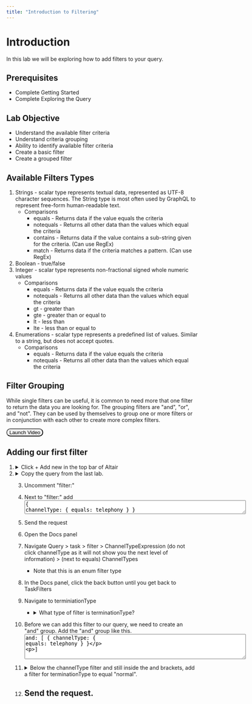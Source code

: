 ```yaml
---
title: "Introduction to Filtering"
---
```


<style>.btn{border-radius:30px;}button:hover{background: #2196F3;color:white;}</style>


# Introduction 

In this lab we will be exploring how to add filters to your query.

## Prerequisites  
- Complete Getting Started
- Complete Exploring the Query

## Lab Objective
- Understand the available filter criteria
- Understand criteria grouping
- Ability to identify available filter criteria
- Create a basic filter
- Create a grouped filter

## Available Filters Types
1. Strings - scalar type represents textual data, represented as UTF-8 character sequences. The String type is most often used by GraphQL to represent free-form human-readable text.
   - Comparisons
     - equals - Returns data if the value equals the criteria 
     - notequals - Returns all other data than the values which equal the criteria
     - contains - Returns data if the value contains a sub-string given for the criteria. (Can use RegEx)
     - match - Returns data if the criteria matches a pattern. (Can use RegEx)
2. Boolean - true/false
3. Integer - scalar type represents non-fractional signed whole numeric values
   - Comparisons
     - equals - Returns data if the value equals the criteria
     - notequals - Returns all other data than the values which equal the criteria
     - gt - greater than
     - gte - greater than or equal to
     - lt - less than
     - lte - less than or equal to
4. Enumerations - scalar type represents a predefined list of values. Similar to a string, but does not accept quotes.
   - Comparisons
     - equals - Returns data if the value equals the criteria 
     - notequals - Returns all other data than the values which equal the criteria


## Filter Grouping
While single filters can be useful, it is common to need more that one filter to return the data you are looking for.  The grouping filters are "and", "or", and "not".  They can be used by themselves to group one or more filters or in conjunction with each other to create more complex filters.



<button class="btn" onclick="vidPop('d2c7b761-9291-40ec-b76f-3cb25c657c83')">Launch Video</button>


## Adding our first filter

1. <details><summary>Click + Add new in the top bar of Altair </summary>
         <img src="https://webexcc-sa.github.io/tools/gql/images/addNew.png"/>
         </details>
2. <details><summary>Copy the query from the last lab.</summary>
    <textarea spellcheck="false" cols="70" rows="138">
\{
  task(
    from: "_____"
    to: "_____"
    timeComparator: createdTime
    # filter: 
    # aggregation: 
    # aggregations: [\{ field: "string", type: count, name: "string" \}]
    # aggregationInterval: \{ interval: FIFTEEN_MINUTES \}
    # pagination: 
  ) \{
    tasks \{
      id
      status
      channelType
      createdTime
      endedTime
      origin
      destination
      contactReason
      direction
      owner \{
        id
        name
        signInId
        sessionId
        phoneNumber
        channelId
      \}
      terminationType
      channelSubType
      customer \{
        name
        phoneNumber
        email
      \}
      isActive
      isCallback
      channelMetaData \{
        email \{
          subject
          metaData
        \}
        chat \{
          chatReason
        \}
        inBoundTranscript
        outBoundTranscript
      \}
      callbackData \{
        callbackRequestTime
        callbackConnectTime
        callbackNumber
        callbackStatus
        callbackOrigin
        callbackType
        callbackQueueName
        callbackAgentName
        callbackTeamName
        callbackRetryCount
      \}
      recordingLocation
      lastWrapupCodeName
      lastQueue \{
        id
        name
        duration
      \}
      lastSite \{
        id
        name
      \}
      lastTeam \{
        id
        name
      \}
      lastEntryPoint \{
        id
        name
      \}
      previousQueue \{
        id
        name
      \}
      totalDuration
      csatScore
      blindTransferCount
      conferenceCount
      conferenceDuration
      consultCount
      consultDuration
      holdCount
      holdDuration
      selfserviceCount
      selfserviceDuration
      connectedCount
      connectedDuration
      consultToQueueCount
      consultToQueueDuration
      transferCount
      wrapupDuration
      ringingDuration
      queueDuration
      queueCount
      captureRequested
      isTranscriptionAvailable
      consultToEPCount
      consultToEPDuration
      outdialConsultToEPCount
      outdialConsultToEPDuration
      agentToDnTransferCount
      agentToAgentTransferCount
      callCompletedCount
      sentiment
      autoCsat
      outdialConsultToQueueCount
      outdialConsultCount
      # integerGlobalVariables(name: "string")
      # stringGlobalVariables(name: "string")
      # longGlobalVariables(name: "string")
      # doubleGlobalVariables(name: "string")
      # booleanGlobalVariables(name: "string")
      # intervalStartTime
      # aggregation
    \}

    pageInfo \{
      endCursor
      hasNextPage
    \}
    intervalInfo \{
      interval
      timezone
    \}
  \}
\}</textarea></details>

3. Uncomment "filter:"
4. Next to "filter:" add <textarea spellcheck="false" cols="70">\{ channelType: \{ equals: telephony \} \}</textarea>
5. Send the request
6. Open the Docs panel
7. Navigate Query > task > filter > ChannelTypeExpression (do not click channelType as it will not show you the next level of information) > (next to equals) ChannelTypes
   - Note that this is an enum filter type
8. In the Docs panel, click the back button until you get back to TaskFilters
9. Navigate to terminiationType
    - <details><summary>What type of filter is terminationType?</summary>String</details>
10. Before we can add this filter to our query, we need to create an "and" group.  Add the "and" group like this. <textarea spellcheck="false" cols="70" rows="4" >and: [
        \{ channelType: \{ equals: telephony \} \}

      ]</textarea>
11. <details><summary>Below the channelType filter and still inside the and brackets, add a filter for terminationType to equal "normal".</summary> <textarea spellcheck="false" cols="70" rows="1">\{ terminationType: \{ equals: "normal" \} \}</textarea></details>
12. Send the request.
    - 